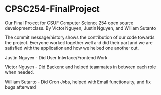 # CPSC254-FinalProject
Our Final Project for CSUF Computer Science 254 open source development class.
By Victor Nguyen, Justin Nguyen, and William Sutanto

The commit message/history shows the contribution of our code towards the project. Everyone worked together well and did their part and we are satisfied with the application and how we helped one another out.

Justin Nguyen - Did User Interface/Frontend Work

Victor Nguyen - Did Backend and helped teammates in between each role when needed.

William Sutanto - Did Cron Jobs, helped with Email functionality, and fix bugs afterward 

